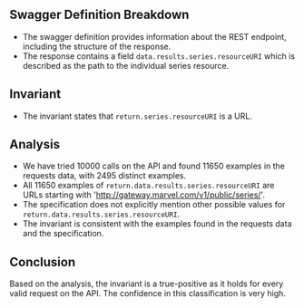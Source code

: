 ## Swagger Definition Breakdown
- The swagger definition provides information about the REST endpoint, including the structure of the response.
- The response contains a field `data.results.series.resourceURI` which is described as the path to the individual series resource.

## Invariant
- The invariant states that `return.series.resourceURI` is a URL.

## Analysis
- We have tried 10000 calls on the API and found 11650 examples in the requests data, with 2495 distinct examples.
- All 11650 examples of `return.data.results.series.resourceURI` are URLs starting with 'http://gateway.marvel.com/v1/public/series/'.
- The specification does not explicitly mention other possible values for `return.data.results.series.resourceURI`.
- The invariant is consistent with the examples found in the requests data and the specification.

## Conclusion
Based on the analysis, the invariant is a true-positive as it holds for every valid request on the API. The confidence in this classification is very high.
